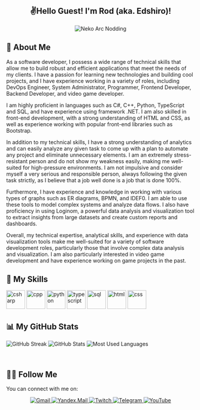 <h2 align="Center">✌️Hello Guest! I'm Rod (aka. Edshiro)! </h2>

<div align="center">
  <img src="https://media.tenor.com/mMgbQnYuYksAAAAC/neco-arc-nodding.gif" alt="Neko Arc Nodding">
</div>

## 👋 About Me
As a software developer, I possess a wide range of technical skills that allow me to build robust and efficient applications that meet the needs of my clients. I have a passion for learning new technologies and building cool projects, and I have experience working in a variety of roles, including DevOps Engineer, System Administrator, Programmer, Frontend Developer, Backend Developer, and video game developer.

I am highly proficient in languages such as C#, C++, Python, TypeScript and SQL, and have experience using framework .NET. I am also skilled in front-end development, with a strong understanding of HTML and CSS, as well as experience working with popular front-end libraries such as Bootstrap.

In addition to my technical skills, I have a strong understanding of analytics and can easily analyze any given task to come up with a plan to automate any project and eliminate unnecessary elements. I am an extremely stress-resistant person and do not show my weakness easily, making me well-suited for high-pressure environments. I am not impulsive and consider myself a very serious and responsible person, always following the given task strictly, as I believe that a job well done is a job that is done 100%.

Furthermore, I have experience and knowledge in working with various types of graphs such as ER diagrams, BPMN, and IDEF0. I am able to use these tools to model complex systems and analyze data flows. I also have proficiency in using Loginom, a powerful data analysis and visualization tool to extract insights from large datasets and create custom reports and dashboards.

Overall, my technical expertise, analytical skills, and experience with data visualization tools make me well-suited for a variety of software development roles, particularly those that involve complex data analysis and visualization. I am also particularly interested in video game development and have experience working on game projects in the past.

## 💪 My Skills
<p align="left">
  <img src="https://img.icons8.com/color/48/000000/c-sharp-logo.png" alt="csharp" width="50" height="50"/>
  <img src="https://img.icons8.com/color/48/000000/c-plus-plus-logo.png" alt="cpp" width="50" height="50"/>
  <img src="https://img.icons8.com/color/48/000000/python.png" alt="python" width="50" height="50"/>
  <img src="https://img.icons8.com/color/48/000000/typescript.png" alt="typescript" width="50" height="50"/>
  <img src="https://img.icons8.com/color/48/000000/sql.png" alt="sql" width="50" height="50"/>
  <img src="https://img.icons8.com/color/48/000000/html-5.png" alt="html" width="50" height="50"/>
  <img src="https://img.icons8.com/color/48/000000/css3.png" alt="css" width="50" height="50"/>
</p>

## 📊 My GitHub Stats

![GitHub Streak](https://github-readme-streak-stats.herokuapp.com/?user=RodKingroo&theme=white)
![GitHub Stats](https://github-readme-stats.vercel.app/api?username=RodKingroo&theme=white)
![Most Used Languages](https://github-readme-stats.vercel.app/api/top-langs/?username=RodKingroo&theme=white)

<br />


## 🤝🏻 Follow Me
You can connect with me on:

<div align="center">
  <a href="mailto:kngrgm@gmail.com">
    <img src="https://img.shields.io/badge/-Gmail-red?style=for-the-badge&logo=gmail&logoColor=white" alt="Gmail">
  </a>
  <a href="mailto:edshirokingroo@yandex.ru">
  <img src="https://img.shields.io/badge/-Yandex.Mail-red?style=for-the-badge&logo=yandex&logoColor=white" alt="Yandex.Mail">
  </a>
  <a href="https://twitch.tv/rodkingroo">
    <img src="https://img.shields.io/badge/-Twitch-blueviolet?style=for-the-badge&logo=twitch&logoColor=white" alt="Twitch">
  </a>
  <a href="https://t.me/rodkingroo">
    <img src="https://img.shields.io/badge/-Telegram-informational?style=for-the-badge&logo=telegram&logoColor=white" alt="Telegram">
  </a>
  <a href="https://youtube.com/c/EdshiroKangaroo">
    <img src="https://img.shields.io/badge/-YouTube-red?style=for-the-badge&logo=youtube&logoColor=white" alt="YouTube">
  </a>
</div>
<br />
